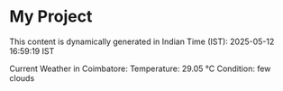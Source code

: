 # My Project

This content is dynamically generated in Indian Time (IST): 2025-05-12 16:59:19 IST


Current Weather in Coimbatore:
Temperature: 29.05 °C
Condition: few clouds
